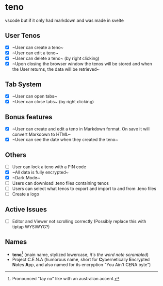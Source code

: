 # teno

vscode but if it only had markdown and was made in svelte

## User Tenos

-   [x] ~User can create a teno~
-   [x] ~User can edit a teno~
-   [x] ~User can delete a teno~ (by right clicking)
-   [x] ~Upon closing the browser window the tenos will be stored and when the User returns, the data will be retrieved~

## Tab System
-   [x] ~User can open tabs~
-   [x] ~User can close tabs~ (by right clicking)

## Bonus features

-   [x] ~User can create and edit a teno in Markdown format. On save it will convert Markdown to HTML~
-   [x] ~User can see the date when they created the teno~

## Others
-   [ ] User can lock a teno with a PIN code
-   [x] ~All data is fully encrypted~
-   [x] ~Dark Mode~
-   [ ] Users can download .teno files containing tenos
-   [ ] Users can select what tenos to export and import to and from .teno files
-   [ ] Create a logo

## Active Issues
-  [ ] Editor and Viewer not scrolling correctly (Possibly replace this with tiptap WYSIWYG?)

## Names
- **teno**[^1] (main name, stylized lowercase, *it's the word note scrambled*)
- Project C.E.N.A (humorous name, short for **C**ybernetically **E**ncrypted **N**otes **A**pp, and also named for its encryption "You Ain't CENA byte")

[^1]: Pronounced "tay no" like with an australian accent.
